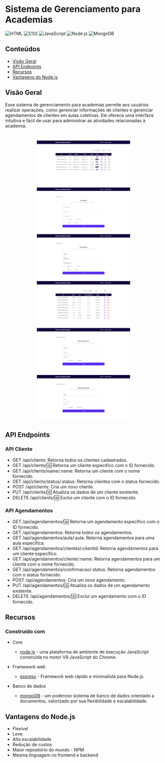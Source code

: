 
# Sistema de Gerenciamento para Academias

![HTML](https://img.shields.io/badge/HTML5-E34F26?style=for-the-badge&logo=html5&logoColor=white)
![CSS](https://img.shields.io/badge/CSS3-1572B6?style=for-the-badge&logo=css3&logoColor=white)
![JavaScript](https://img.shields.io/badge/JavaScript-F7DF1E?style=for-the-badge&logo=javascript&logoColor=black)
![Node.js](https://img.shields.io/badge/Node.js-43853D?style=for-the-badge&logo=node.js&logoColor=white)
![MongoDB](https://img.shields.io/badge/MongoDB-4EA94B?style=for-the-badge&logo=mongodb&logoColor=white)

## Conteúdos

- [Visão Geral](#visão-geral)
- [API Endpoints](#api-endpoints)
- [Recursos](#recursos)
- [Vantagens do Node.js](#vantagens-do-nodejs)

## Visão Geral 

Esse sistema de gerenciamento para academias permite aos usuários realizar operações, como gerenciar informações de clientes e gerenciar agendamentos de clientes em aulas coletivas. Ele oferece uma interface intuitiva e fácil de usar para administrar as atividades relacionadas à academia.

<h1 align="center">
    <img src="./assets/img/index-clientes.png" width="300"/>
    <img src="./assets/img/add-cliente.png" width="300"/>
    <img src="./assets/img/update-cliente.png" width="300"/>
    <img src="./assets/img/index-agendamentos.png" width="300"/>
    <img src="./assets/img/add-agendamento.png" width="300"/>
    <img src="./assets/img/update-agendamento.png" width="300"/>
</h1>

## API Endpoints 

### API Cliente
- GET /api/clients: Retorna todos os clientes cadastrados.
- GET /api/clients/:id: Retorna um cliente específico com o ID fornecido.
- GET /api/clients/name/:name: Retorna um cliente com o nome fornecido.
- GET /api/clients/status/:status: Retorna clientes com o status fornecido.
- POST /api/clients: Cria um novo cliente.
- PUT /api/clients/:id: Atualiza os dados de um cliente existente.
- DELETE /api/clients/:id: Exclui um cliente com o ID fornecido.

### API Agendamentos
- GET /api/agendamentos/:id: Retorna um agendamento específico com o ID fornecido.
- GET /api/agendamentos: Retorna todos os agendamentos.
- GET /api/agendamentos/aula/:aula: Retorna agendamentos para uma aula específica.
- GET /api/agendamentos/clientes/:clientId: Retorna agendamentos para um cliente específico.
- GET /api/agendamentos/cliente/:name: Retorna agendamentos para um cliente com o nome fornecido.
- GET /api/agendamentos/confirmacao/:status: Retorna agendamentos com o status  fornecido.
- POST /api/agendamentos: Cria um novo agendamento.
- PUT /api/agendamentos/:id: Atualiza os dados de um agendamento existente.
- DELETE /api/agendamentos/:id: Exclui um agendamento com o ID fornecido.

## Recursos

### Construído com

- Core
  - [node.js](https://nodejs.org/en/docs/) - uma plataforma de ambiente de execução JavaScript construída no motor V8 JavaScript do Chrome.

- Framework web
  - [express](https://expressjs.com) - Framework web rápido e minimalista para Node.js.

- Banco de dados
   - [mongoDB](https://www.mongodb.com/docs/manual/) - um poderoso sistema de banco de dados orientado a documentos, valorizado por sua flexibilidade e escalabilidade.

## Vantagens do Node.js

- Flexível
- Leve
- Alta escalabilidade
- Redução de custos
- Maior repositório do mundo - NPM
- Mesma linguagem no frontend e backend
